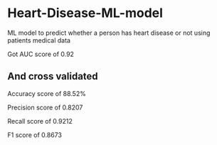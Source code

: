 # Heart-Disease-ML-model
ML model to predict whether a person has heart disease or not using patients medical data 

Got AUC score of 0.92
## And cross validated 
Accuracy score of 88.52%


Precision score of 0.8207


Recall score of 0.9212


F1 score of 0.8673

